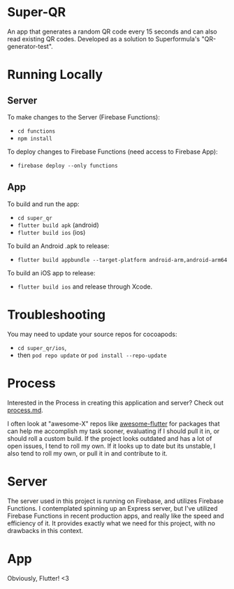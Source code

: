 # Super-QR

An app that generates a random QR code every 15 seconds and can also read existing QR codes. Developed as a solution to Superformula's "QR-generator-test".

# Running Locally

## Server

To make changes to the Server (Firebase Functions):

- `cd functions`
- `npm install`

To deploy changes to Firebase Functions (need access to Firebase App):

- `firebase deploy --only functions`

## App

To build and run the app:

- `cd super_qr`
- `flutter build apk` (android)
- `flutter build ios` (ios)

To build an Android .apk to release:

- `flutter build appbundle --target-platform android-arm,android-arm64`

To build an iOS app to release:

- `flutter build ios` and release through Xcode.

# Troubleshooting

You may need to update your source repos for cocoapods:

- `cd super_qr/ios`,
- then `pod repo update` or `pod install --repo-update`

# Process

Interested in the Process in creating this application and server? Check out [process.md](process.md).

I often look at "awesome-X" repos like [awesome-flutter](https://github.com/Solido/awesome-flutter) for packages that can help me accomplish my task sooner, evaluating if I should pull it in, or should roll a custom build. If the project looks outdated and has a lot of open issues, I tend to roll my own. If it looks up to date but its unstable, I also tend to roll my own, or pull it in and contribute to it.

# Server

The server used in this project is running on Firebase, and utilizes Firebase Functions. I contemplated spinning up an Express server, but I've utilized Firebase Functions in recent production apps, and really like the speed and efficiency of it. It provides exactly what we need for this project, with no drawbacks in this context.

# App

Obviously, Flutter! <3
